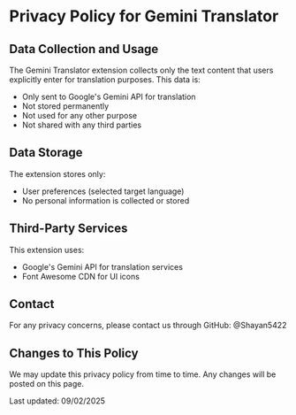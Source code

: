 # Privacy Policy for Gemini Translator

## Data Collection and Usage
The Gemini Translator extension collects only the text content that users explicitly enter for translation purposes. This data is:
- Only sent to Google's Gemini API for translation
- Not stored permanently
- Not used for any other purpose
- Not shared with any third parties

## Data Storage
The extension stores only:
- User preferences (selected target language)
- No personal information is collected or stored

## Third-Party Services
This extension uses:
- Google's Gemini API for translation services
- Font Awesome CDN for UI icons

## Contact
For any privacy concerns, please contact us through GitHub: @Shayan5422

## Changes to This Policy
We may update this privacy policy from time to time. Any changes will be posted on this page.

Last updated: 09/02/2025
